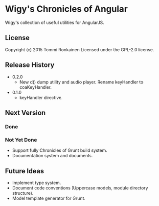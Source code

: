 # Wigy's Chronicles of Angular

Wigy's collection of useful utilities for AngularJS.

## License

Copyright (c) 2015 Tommi Ronkainen
Licensed under the GPL-2.0 license.

## Release History

* 0.2.0
    - New d() dump utility and audio player. Rename keyHandler to coaKeyHandler.
* 0.1.0
    - keyHandler directive.

## Next Version

### Done

### Not Yet Done

* Support fully Chronicles of Grunt build system.
* Documentation system and documents.

## Future Ideas

* Implement type system.
* Document code conventions (Uppercase models, module directory structure).
* Model template generator for Grunt.
